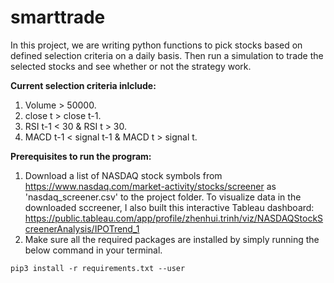 # smarttrade
In this project, we are writing python functions to pick stocks based on defined selection criteria on a daily basis. Then run a simulation to trade the selected stocks and see whether or not the strategy work.


**Current selection criteria inlclude:**    
  1. Volume > 50000.     
  2. close t > close t-1.  
  3. RSI t-1 < 30 & RSI t > 30.  
  4. MACD t-1 < signal t-1 & MACD t > signal t.  


**Prerequisites to run the program:**
1. Download a list of NASDAQ stock symbols from https://www.nasdaq.com/market-activity/stocks/screener as 'nasdaq_screener.csv' to the project folder. To visualize data in the downloaded sccreener, I also built this interactive Tableau dashboard: https://public.tableau.com/app/profile/zhenhui.trinh/viz/NASDAQStockScreenerAnalysis/IPOTrend_1
2. Make sure all the required packages are installed by simply running the below command in your terminal.

  ``` 
  pip3 install -r requirements.txt --user
  ```

